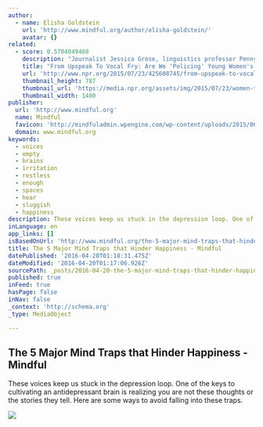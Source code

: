 ```yaml
---
author:
  - name: Elisha Goldstein
    url: 'http://www.mindful.org/author/elisha-goldstein/'
    avatar: {}
related:
  - score: 0.5704049468
    description: "Journalist Jessica Grose, linguistics professor Penny Eckert and speech pathologist Susan Sankin discuss upspeak, vocal fry and why women's voices are changing - and whether or not that's a problem."
    title: "From Upspeak To Vocal Fry: Are We 'Policing' Young Women's Voices?"
    url: 'http://www.npr.org/2015/07/23/425608745/from-upspeak-to-vocal-fry-are-we-policing-young-womens-voices'
    thumbnail_height: 787
    thumbnail_url: 'https://media.npr.org/assets/img/2015/07/23/women-talking-getty_wide-12fe0d1221e95632929f44729ecb992befeccd53.jpg?s=1400'
    thumbnail_width: 1400
publisher:
  url: 'http://www.mindful.org'
  name: Mindful
  favicon: 'http://mindfuladmin.wpengine.com/wp-content/uploads/2015/06/favicon.ico'
  domain: www.mindful.org
keywords:
  - voices
  - empty
  - brains
  - irritation
  - restless
  - enough
  - spaces
  - hear
  - sluggish
  - happiness
description: These voices keep us stuck in the depression loop. One of the keys to cultivating an antidepressant brain is realizing you are not these thoughts or the stories they tell. Here are some ways to avoid falling into these traps.
inLanguage: en
app_links: []
isBasedOnUrl: 'http://www.mindful.org/the-5-major-mind-traps-that-hinder-happiness/?utm_source=Mindful+Newsletter&utm_campaign=b904f74d27-Weekly_Wakeup_April_20164_14_2016&utm_medium=email&utm_term=0_6d03e8c02c-b904f74d27-21078269'
title: The 5 Major Mind Traps that Hinder Happiness - Mindful
datePublished: '2016-04-20T01:18:31.475Z'
dateModified: '2016-04-20T01:17:06.926Z'
sourcePath: _posts/2016-04-20-the-5-major-mind-traps-that-hinder-happiness-mindful.md
published: true
inFeed: true
hasPage: false
inNav: false
_context: 'http://schema.org'
_type: MediaObject

---
```

<article style=""><h1>The 5 Major Mind Traps that Hinder Happiness - Mindful</h1><p>These voices keep us stuck in the depression loop. One of the keys to cultivating an antidepressant brain is realizing you are not these thoughts or the stories they tell. Here are some ways to avoid falling into these traps.</p><img src="http://www.mindful.org/wp-content/uploads/2016/03/brain-1.jpg" /></article>